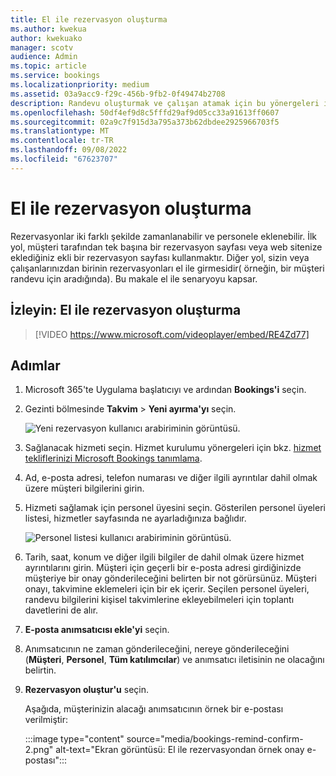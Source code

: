 ```yaml
---
title: El ile rezervasyon oluşturma
ms.author: kwekua
author: kwekuako
manager: scotv
audience: Admin
ms.topic: article
ms.service: bookings
ms.localizationpriority: medium
ms.assetid: 03a9acc9-f29c-456b-9fb2-0f49474b2708
description: Randevu oluşturmak ve çalışan atamak için bu yönergeleri izleyin.
ms.openlocfilehash: 50df4ef9d8c5fffd29af9d05cc33a91613ff0607
ms.sourcegitcommit: 02a9c7f915d3a795a373b62dbdee2925966703f5
ms.translationtype: MT
ms.contentlocale: tr-TR
ms.lasthandoff: 09/08/2022
ms.locfileid: "67623707"
---
```

# <a name="create-a-manual-booking"></a>El ile rezervasyon oluşturma

Rezervasyonlar iki farklı şekilde zamanlanabilir ve personele eklenebilir. İlk yol, müşteri tarafından tek başına bir rezervasyon sayfası veya web sitenize eklediğiniz ekli bir rezervasyon sayfası kullanmaktır. Diğer yol, sizin veya çalışanlarınızdan birinin rezervasyonları el ile girmesidir( örneğin, bir müşteri randevu için aradığında). Bu makale el ile senaryoyu kapsar.

## <a name="watch-create-a-manual-booking"></a>İzleyin: El ile rezervasyon oluşturma

> [!VIDEO https://www.microsoft.com/videoplayer/embed/RE4Zd77]

## <a name="steps"></a>Adımlar

1. Microsoft 365'te Uygulama başlatıcıyı ve ardından **Bookings'i** seçin.

1. Gezinti bölmesinde **Takvim** \> **Yeni ayırma'yı** seçin.

   ![Yeni rezervasyon kullanıcı arabiriminin görüntüsü.](../media/bookings-newbooking.png)

1. Sağlanacak hizmeti seçin. Hizmet kurulumu yönergeleri için bkz. [hizmet tekliflerinizi Microsoft Bookings tanımlama](define-service-offerings.md).

1. Ad, e-posta adresi, telefon numarası ve diğer ilgili ayrıntılar dahil olmak üzere müşteri bilgilerini girin.

1. Hizmeti sağlamak için personel üyesini seçin. Gösterilen personel üyeleri listesi, hizmetler sayfasında ne ayarladığınıza bağlıdır.

   ![Personel listesi kullanıcı arabiriminin görüntüsü.](../media/bookings-staff-list.png)

1. Tarih, saat, konum ve diğer ilgili bilgiler de dahil olmak üzere hizmet ayrıntılarını girin. Müşteri için geçerli bir e-posta adresi girdiğinizde müşteriye bir onay gönderileceğini belirten bir not görürsünüz. Müşteri onayı, takvimine eklemeleri için bir ek içerir. Seçilen personel üyeleri, randevu bilgilerini kişisel takvimlerine ekleyebilmeleri için toplantı davetlerini de alır.

1. **E-posta anımsatıcısı ekle'yi** seçin.

1. Anımsatıcının ne zaman gönderileceğini, nereye gönderileceğini (**Müşteri**, **Personel**, **Tüm katılımcılar**) ve anımsatıcı iletisinin ne olacağını belirtin.

1. **Rezervasyon oluştur'u** seçin.

   Aşağıda, müşterinizin alacağı anımsatıcının örnek bir e-postası verilmiştir:

   :::image type="content" source="media/bookings-remind-confirm-2.png" alt-text="Ekran görüntüsü: El ile rezervasyondan örnek onay e-postası":::